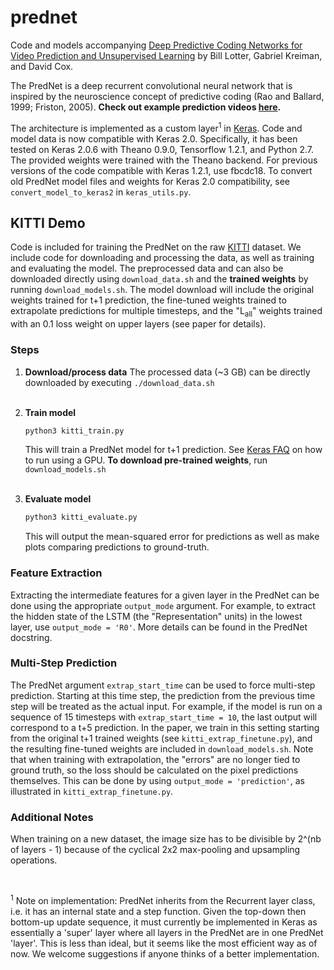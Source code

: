 # prednet

Code and models accompanying [Deep Predictive Coding Networks for Video Prediction and Unsupervised Learning](https://arxiv.org/abs/1605.08104) by Bill Lotter, Gabriel Kreiman, and David Cox.

The PredNet is a deep recurrent convolutional neural network that is inspired by the neuroscience concept of predictive coding (Rao and Ballard, 1999; Friston, 2005).
**Check out example prediction videos [here](https://coxlab.github.io/prednet/).**

The architecture is implemented as a custom layer<sup>1</sup> in [Keras](http://keras.io/).
Code and model data is now compatible with Keras 2.0.
Specifically, it has been tested on Keras 2.0.6 with Theano 0.9.0, Tensorflow 1.2.1, and Python 2.7.
The provided weights were trained with the Theano backend.
For previous versions of the code compatible with Keras 1.2.1, use fbcdc18.
To convert old PredNet model files and weights for Keras 2.0 compatibility, see ```convert_model_to_keras2``` in `keras_utils.py`.
<br>

## KITTI Demo

Code is included for training the PredNet on the raw [KITTI](http://www.cvlibs.net/datasets/kitti/) dataset.
We include code for downloading and processing the data, as well as training and evaluating the model.
The preprocessed data and can also be downloaded directly using `download_data.sh` and the **trained weights** by running `download_models.sh`.
The model download will include the original weights trained for t+1 prediction, the fine-tuned weights trained to extrapolate predictions for multiple timesteps,  and the "L<sub>all</sub>" weights trained with an 0.1 loss weight on upper layers (see paper for details).

### Steps
1. **Download/process data**
	The processed data (~3 GB) can be directly downloaded by executing
	`./download_data.sh`
	<br>
	<br>

2. **Train model**
	```bash
	python3 kitti_train.py
	```
	This will train a PredNet model for t+1 prediction.
	See [Keras FAQ](http://keras.io/getting-started/faq/#how-can-i-run-keras-on-gpu) on how to run using a GPU.
	**To download pre-trained weights**, run `download_models.sh`
	<br>
	<br>

3. **Evaluate model**
	```bash
	python3 kitti_evaluate.py
	```
	This will output the mean-squared error for predictions as well as make plots comparing predictions to ground-truth.

### Feature Extraction
Extracting the intermediate features for a given layer in the PredNet can be done using the appropriate ```output_mode``` argument. For example, to extract the hidden state of the LSTM (the "Representation" units) in the lowest layer, use ```output_mode = 'R0'```. More details can be found in the PredNet docstring.

### Multi-Step Prediction
The PredNet argument ```extrap_start_time``` can be used to force multi-step prediction. Starting at this time step, the prediction from the previous time step will be treated as the actual input. For example, if the model is run on a sequence of 15 timesteps with ```extrap_start_time = 10```, the last output will correspond to a t+5 prediction. In the paper, we train in this setting starting from the original t+1 trained weights (see `kitti_extrap_finetune.py`), and the resulting fine-tuned weights are included in `download_models.sh`. Note that when training with extrapolation, the "errors" are no longer tied to ground truth, so the loss should be calculated on the pixel predictions themselves. This can be done by using ```output_mode = 'prediction'```, as illustrated in `kitti_extrap_finetune.py`.

### Additional Notes
When training on a new dataset, the image size has to be divisible by 2^(nb of layers - 1) because of the cyclical 2x2 max-pooling and upsampling operations.

<br>

<sup>1</sup> Note on implementation:  PredNet inherits from the Recurrent layer class, i.e. it has an internal state and a step function. Given the top-down then bottom-up update sequence, it must currently be implemented in Keras as essentially a 'super' layer where all layers in the PredNet are in one PredNet 'layer'. This is less than ideal, but it seems like the most efficient way as of now. We welcome suggestions if anyone thinks of a better implementation.  
